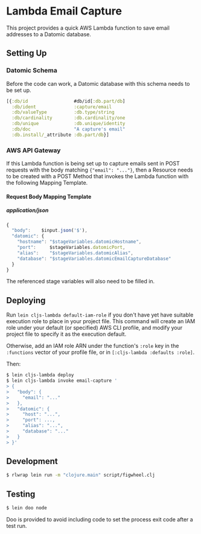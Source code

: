 # Lambda Email Capture

This project provides a quick AWS Lambda function to save email addresses to a
Datomic database.

## Setting Up

### Datomic Schema

Before the code can work, a Datomic database with this schema needs to be set
up.

```clojure
[{:db/id                 #db/id[:db.part/db]
  :db/ident              :capture/email
  :db/valueType          :db.type/string
  :db/cardinality        :db.cardinality/one
  :db/unique             :db.unique/identity
  :db/doc                "A capture's email"
  :db.install/_attribute :db.part/db}]
```

### AWS API Gateway

If this Lambda function is being set up to capture emails sent in POST requests
with the body matching `{"email": "..."}`, then a Resource needs to be created
with a POST Method that invokes the Lambda function with the following Mapping
Template.

#### Request Body Mapping Template

##### application/json

```javascript
{
  "body":    $input.json('$'),
  "datomic": {
    "hostname": "$stageVariables.datomicHostname",
    "port":     $stageVariables.datomicPort,
    "alias":    "$stageVariables.datomicAlias",
    "database": "$stageVariables.datomicEmailCaptureDatabase"
  }
}
```

The referenced stage variables will also need to be filled in.

## Deploying

Run `lein cljs-lambda default-iam-role` if you don't have yet have suitable
execution role to place in your project file.  This command will create an IAM
role under your default (or specified) AWS CLI profile, and modify your project
file to specify it as the execution default.

Otherwise, add an IAM role ARN under the function's `:role` key in the
`:functions` vector of your profile file, or in
`[:cljs-lambda :defaults :role]`.

Then:

```sh
$ lein cljs-lambda deploy
$ lein cljs-lambda invoke email-capture '
> {
>   "body": {
>     "email": "..."
>   },
>   "datomic": {
>     "host": "...",
>     "port": ...,
>     "alias": "...",
>     "database": "..."
>   }
> }'
```

## Development

```sh
$ rlwrap lein run -m "clojure.main" script/figwheel.clj
```

## Testing

```sh
$ lein doo node
```

Doo is provided to avoid including code to set the process exit code after a
test run.
